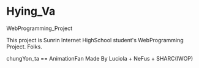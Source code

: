 # Hying_Va
 WebProgramming_Project

 This project is Sunrin Internet HighSchool student's WebProgramming Project. Folks.

 chungYon_ta == AnimationFan
 Made By Luciola + NeFus + SHARC(IWOP)
